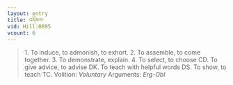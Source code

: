```yaml
---
layout: entry
title: འདོམས་
vid: Hill:0895
vcount: 6
---
```

> 1\. To induce, to admonish, to exhort\. 2\. To assemble, to come together\. 3\. To demonstrate, explain\. 4\. To select, to choose CD\. To give advice, to advise DK\. To teach with helpful words DS\. To show, to teach TC\.
> Volition: _Voluntary_
> Arguments: _Erg-Obl_



